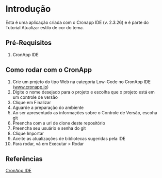 # Introdução

Esta é uma aplicação criada com o Cronapp IDE (v. 2.3.26) e é parte do Tutorial Atualizar estilo de cor do tema.

## Pré-Requisitos

1. CronApp IDE

## Como rodar com o CronApp

1. Crie um projeto do tipo Web na categoria Low-Code no CronApp IDE (www.cronapp.io)
2. Digite o nome desejado para o projeto e escolha que o projeto está em um controle de versão
3. Clique em Finalizar
4. Aguarde a preparação do ambiente
3. Ao ser apresentado as informações sobre o Controle de Versão, escoha git
4. Preencha com a url de clone deste repositório
5. Preencha seu usuário e senha do git
6. Clique Importar
7. Aceite as atualizações de bibliotecas sugeridas pela IDE
8. Para rodar, vá em Executar > Rodar

## Referências

[CronApp IDE](http://www.cronapp.io/)

